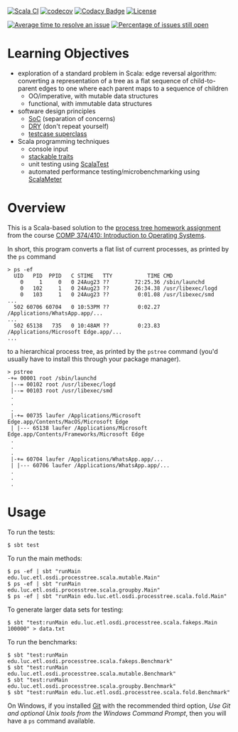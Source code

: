 [![Scala CI](https://github.com/lucproglangcourse/processtree-scala/actions/workflows/scala.yml/badge.svg)](https://github.com/lucproglangcourse/processtree-scala/actions/workflows/scala.yml)
[![codecov](https://codecov.io/gh/LoyolaChicagoCode/processtree-scala/branch/master/graph/badge.svg)](https://codecov.io/gh/LoyolaChicagoCode/processtree-scala)
[![Codacy Badge](https://app.codacy.com/project/badge/Grade/e1a75747962b4c45aef938df10e3e1da)](https://www.codacy.com/gh/LoyolaChicagoCode/processtree-scala/dashboard?utm_source=github.com&amp;utm_medium=referral&amp;utm_content=LoyolaChicagoCode/processtree-scala&amp;utm_campaign=Badge_Grade)
[![License](http://img.shields.io/:license-mit-blue.svg)](http://doge.mit-license.org)

[![Average time to resolve an issue](http://isitmaintained.com/badge/resolution/LoyolaChicagoCode/processtree-scala.svg)](http://isitmaintained.com/project/LoyolaChicagoCode/processtree-scala "Average time to resolve an issue")
[![Percentage of issues still open](http://isitmaintained.com/badge/open/LoyolaChicagoCode/processtree-scala.svg)](http://isitmaintained.com/project/LoyolaChicagoCode/processtree-scala "Percentage of issues still open")

# Learning Objectives

- exploration of a standard problem in Scala:
  edge reversal algorithm:
  converting a representation of a tree as a flat sequence of child-to-parent
  edges to one where each parent maps to a sequence of children
  - OO/imperative, with mutable data structures
  - functional, with immutable data structures
- software design principles
  - [SoC](https://en.wikipedia.org/wiki/Separation_of_concerns) (separation of concerns)
  - [DRY](http://en.wikipedia.org/wiki/Don%27t_repeat_yourself) (don't repeat yourself)
  - [testcase superclass](http://xunitpatterns.com/Testcase%20Superclass.html)
- Scala programming techniques
  - console input
  - [stackable traits](http://www.artima.com/scalazine/articles/stackable_trait_pattern.html)
  - unit testing using [ScalaTest](http://www.scalatest.org)
  - automated performance testing/microbenchmarking using [ScalaMeter](https://scalameter.github.io)

# Overview

This is a Scala-based solution to the
[process tree homework assignment](http://osdi.etl.luc.edu/homework/home-lab-assignment-1)
from the course
[COMP 374/410: Introduction to Operating
Systems](http://osdi.etl.luc.edu).

In short, this program converts a flat list of current processes, as printed by the `ps` command

```
> ps -ef
  UID   PID  PPID   C STIME   TTY           TIME CMD
    0     1     0   0 24Aug23 ??        72:25.36 /sbin/launchd
    0   102     1   0 24Aug23 ??        26:34.38 /usr/libexec/logd
    0   103     1   0 24Aug23 ??         0:01.08 /usr/libexec/smd
...
  502 60706 60704   0 10:53PM ??         0:02.27 /Applications/WhatsApp.app/...
...
  502 65138   735   0 10:48AM ??         0:23.83 /Applications/Microsoft Edge.app/...
...
```

to a hierarchical process tree, as printed by the `pstree` command (you'd usually have to install this through your package manager).

```
> pstree
-+= 00001 root /sbin/launchd
 |--= 00102 root /usr/libexec/logd
 |--= 00103 root /usr/libexec/smd
 .
 .
 .
 |-+= 00735 laufer /Applications/Microsoft Edge.app/Contents/MacOS/Microsoft Edge
 | |--- 65138 laufer /Applications/Microsoft Edge.app/Contents/Frameworks/Microsoft Edge
 .
 .
 .
 |-+= 60704 laufer /Applications/WhatsApp.app/...
 | |--- 60706 laufer /Applications/WhatsApp.app/...
 .
 .
 .
```


# Usage

To run the tests:

```
$ sbt test
```

To run the main methods:

```
$ ps -ef | sbt "runMain edu.luc.etl.osdi.processtree.scala.mutable.Main"
$ ps -ef | sbt "runMain edu.luc.etl.osdi.processtree.scala.groupby.Main"
$ ps -ef | sbt "runMain edu.luc.etl.osdi.processtree.scala.fold.Main"
```

To generate larger data sets for testing:

```
$ sbt "test:runMain edu.luc.etl.osdi.processtree.scala.fakeps.Main 100000" > data.txt
```

To run the benchmarks:

```
$ sbt "test:runMain edu.luc.etl.osdi.processtree.scala.fakeps.Benchmark"
$ sbt "test:runMain edu.luc.etl.osdi.processtree.scala.mutable.Benchmark"
$ sbt "test:runMain edu.luc.etl.osdi.processtree.scala.groupby.Benchmark"
$ sbt "test:runMain edu.luc.etl.osdi.processtree.scala.fold.Benchmark"
```

On Windows, if you installed [Git](http://git-scm.com/) with the recommended
third option, *Use Git and optional Unix tools from the Windows Command Prompt*,
then you will have a `ps` command available.
